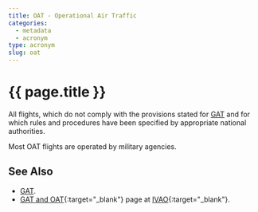 ```yaml
---
title: OAT - Operational Air Traffic
categories:
  - metadata
  - acronym
type: acronym
slug: oat
---
```

# {{ page.title }}

All flights, which do not comply with the provisions stated for
[GAT][gat] and for which rules and procedures have been specified
by appropriate national authorities.

Most OAT flights are operated by military agencies.

## See Also

* [GAT][gat].
* [GAT and OAT][gatoatIVAO]{:target="_blank"} page at [IVAO][ivao]{:target="_blank"}.

[gat]: <{{ "/references/acronym/gat.html" | prepend: site.baseurl | prepend: site.url }}> "GAT"
[gatoatIVAO]: <https://www.ivao.aero/specops/gat-oat.asp> "GAT and OAT - IVAO"
[ivao]: <https://www.ivao.aero/> "IVAO"
